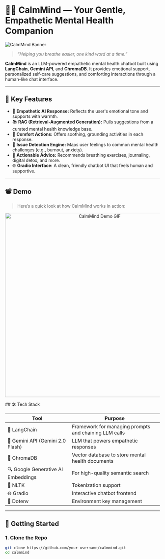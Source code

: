 # 🧘‍♂️ CalmMind — Your Gentle, Empathetic Mental Health Companion

![CalmMind Banner](https://imgur.com/your-banner-if-any.png)

> *“Helping you breathe easier, one kind word at a time.”*

**CalmMind** is an LLM-powered empathetic mental health chatbot built using **LangChain**, **Gemini API**, and **ChromaDB**. It provides emotional support, personalized self-care suggestions, and comforting interactions through a human-like chat interface.

---

## 🌟 Key Features

- 💬 **Empathetic AI Response:** Reflects the user's emotional tone and supports with warmth.
- 📚 **RAG (Retrieval-Augmented Generation):** Pulls suggestions from a curated mental health knowledge base.
- 🤗 **Comfort Actions:** Offers soothing, grounding activities in each response.
- 🧠 **Issue Detection Engine:** Maps user feelings to common mental health challenges (e.g., burnout, anxiety).
- 🎯 **Actionable Advice:** Recommends breathing exercises, journaling, digital detox, and more.
- 🌐 **Gradio Interface:** A clean, friendly chatbot UI that feels human and supportive.

---

## 📽 Demo

> Here’s a quick look at how CalmMind works in action:

<p align="center">
  <img src="https://media.giphy.com/media/v1.Y2lkPTc5MGI3NjExNDkwbWw4ajFjc3h3Y3NqMHE2Zmw0azY0eHdyaTkxaTZhYmhrOXU2diZlcD12MV9naWZzX3NlYXJjaCZjdD1n/qgQUggAC3Pfv687qPC/giphy.gif" width="600" alt="CalmMind Demo GIF">
</p>
## 🛠 Tech Stack

| Tool | Purpose |
|------|---------|
| 🧠 LangChain | Framework for managing prompts and chaining LLM calls |
| 🌈 Gemini API (Gemini 2.0 Flash) | LLM that powers empathetic responses |
| 📁 ChromaDB | Vector database to store mental health documents |
| 🔍 Google Generative AI Embeddings | For high-quality semantic search |
| 🧪 NLTK | Tokenization support |
| 🌐 Gradio | Interactive chatbot frontend |
| 🔐 Dotenv | Environment key management |

---

## 🚀 Getting Started

### 1. Clone the Repo

```bash
git clone https://github.com/your-username/calmmind.git
cd calmmind
